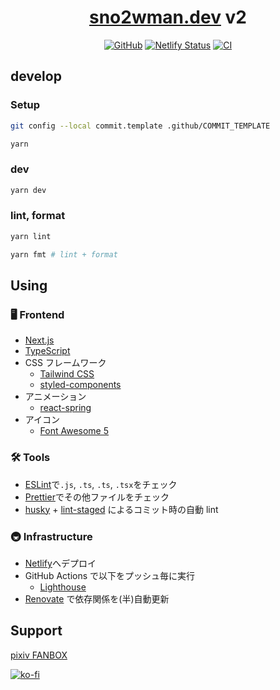 <div align="center">

# [sno2wman.dev](https://sno2wman.dev) v2

</div>

<div align="center">

[![GitHub](https://img.shields.io/github/license/SnO2WMaN/site)](https://github.com/SnO2WMaN/site/blob/master/LICENSE)
[![Netlify Status](https://api.netlify.com/api/v1/badges/67ae15ec-b126-4833-a8fd-96b99c52890f/deploy-status)](https://app.netlify.com/sites/sno2wman/deploys)
[![CI](https://github.com/SnO2WMaN/site/workflows/CI/badge.svg)](https://github.com/SnO2WMaN/site/actions?query=workflow%3ACI)

</div>

## develop

### Setup

```bash
git config --local commit.template .github/COMMIT_TEMPLATE
```

```bash
yarn
```

### dev

```bash
yarn dev
```

### lint, format

```bash
yarn lint

yarn fmt # lint + format
```

## Using

### 🖥️ Frontend

- [Next.js](https://nextjs.org)
- [TypeScript](https://www.typescriptlang.org)
- CSS フレームワーク
  - [Tailwind CSS](https://tailwindcss.com)
  - [styled-components](https://styled-components.com)
- アニメーション
  - [react-spring](https://www.react-spring.io)
- アイコン
  - [Font Awesome 5](https://fontawesome.com/)

### 🛠️ Tools

- [ESLint](https://eslint.org/)で`.js`, `.ts`, `.ts`, `.tsx`をチェック
- [Prettier](https://prettier.io/)でその他ファイルをチェック
- [husky](https://github.com/typicode/husky) + [lint-staged](https://github.com/okonet/lint-staged) によるコミット時の自動 lint

### 🚇 Infrastructure

- [Netlify](https://www.netlify.com/)へデプロイ
- GitHub Actions で以下をプッシュ毎に実行
  - [Lighthouse](https://github.com/GoogleChrome/lighthouse-ci)
- [Renovate](https://renovate.whitesourcesoftware.com) で依存関係を(半)自動更新

## Support

[pixiv FANBOX](https://sno2wman.fanbox.cc/)

[![ko-fi](https://www.ko-fi.com/img/githubbutton_sm.svg)](https://ko-fi.com/P5P514HW9)

